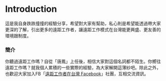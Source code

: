 # Introduction

這是我自身跌跌撞撞的經驗分享，希望對大家有幫助，私心則是希望能透過帶大家更深的了解，引出更多的遠距工作者，讓遠距工作模式在台灣能更興盛、更友善的環境跟制度。

### 簡介

你聽過遠距工作嗎？自從「唐鳳」上任後，相信大家對這個名詞都不陌生。你嚮往遠距工作嗎？就我個人累積的一些實際的經驗，為大家解開這薄紗吧。除此之外，也歡迎大家加入FB「[遠距工作者在台灣 Facebook](https://www.facebook.com/groups/1190343134374259/)」社團，互相交流資訊。
